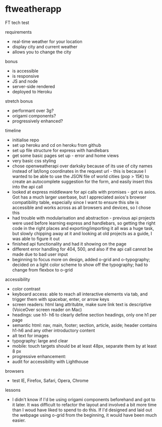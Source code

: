 # ftweatherapp
FT tech test

requirements

- real-time weather for your location
- display city and current weather
- allows you to change the city

bonus

- is accessible
- is responsive
- JS and node
- server-side rendered
- deployed to Heroku

stretch bonus

- performant over 3g?
- origami components?
- progressively enhanced?

timeline

- initialise repo
- set up heroku and cd on heroku from github
- set up file structure for express with handlebars
- get some basic pages set up - error and home views
- very basic css styling
- chose openweatherapi over darksky because of its use of city names instead of lat/long coordinates in the request url - this is because I wanted to be able to use the JSON file of world cities (pop > 15K) to create an autocomplete suggestion for the form, and easily insert this into the api call
- looked at express middleware for api calls with promises - got vs axios. Got has a much larger userbase, but I appreciated axios's browser compatibility table, especially since I want to ensure this site is accessible and works across as all browsers and devices, so I chose this
- had trouble with modularisation and abstraction - previous api projects were used before learning express and handlebars, so getting the right code in the right places and exporting/importing it all was a huge task, but slowly chipping away at it and looking at old projects as a guide, I was able to figure it out
- finished api functionality and had it showing on the page
- different error handling for 404, 500, and also if the api call cannot be made due to bad user input
- beginning to focus more on design, added o-grid and o-typography; decided on a light color scheme to show off the typography; had to change from flexbox to o-grid

accessibility

- color contrast
- keyboard access: able to reach all interactive elements via tab, and trigger them with spacebar, enter, or arrow keys
- screen readers: html lang attritubte, make sure link text is descriptive (VoiceOver screen reader on Mac)
- headings: use h1- h6 to clearly define section headings, only one h1 per page
- semantic html: nav, main, footer; section, article, aside; header contains h1-h6 and any other introductory content
- alt text for images
- typography: large and clear
- mobile: touch targets should be at least 48px, separate them by at least 8 px
- progressive enhancement: 
- audit for accessibility with Lighthouse

browsers

- test IE, Firefox, Safari, Opera, Chrome

lessons

- I didn't know if I'd be using origami components beforehand and got to it later. It was difficult to refactor the layout and involved a bit more time than I woud have liked to spend to do this. If I'd designed and laid out the webpage using o-grid from the beginning, it would have been much easier.